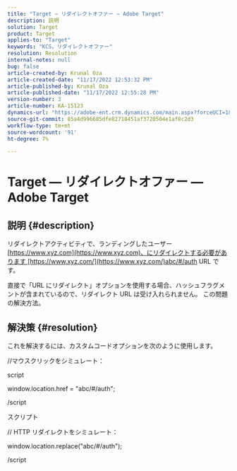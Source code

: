 ```yaml
---
title: "Target — リダイレクトオファー — Adobe Target"
description: 説明
solution: Target
product: Target
applies-to: "Target"
keywords: "KCS，リダイレクトオファー"
resolution: Resolution
internal-notes: null
bug: false
article-created-by: Krunal Oza
article-created-date: "11/17/2022 12:53:32 PM"
article-published-by: Krunal Oza
article-published-date: "11/17/2022 12:55:28 PM"
version-number: 3
article-number: KA-15123
dynamics-url: "https://adobe-ent.crm.dynamics.com/main.aspx?forceUCI=1&pagetype=entityrecord&etn=knowledgearticle&id=14fe94d6-7666-ed11-9561-6045bd006149"
source-git-commit: 85a4d996685dfe82718451af3720504e1af8c2d3
workflow-type: tm+mt
source-wordcount: '91'
ht-degree: 7%

---
```


# Target — リダイレクトオファー — Adobe Target

## 説明 {#description}


リダイレクトアクティビティで、ランディングしたユーザー [https://www.xyz.com](https://www.xyz.com)、にリダイレクトする必要があります [https://www.xyz.com/](https://www.xyz.com/)abc/#/auth URL です。

直接で「URL にリダイレクト」オプションを使用する場合、ハッシュフラグメントが含まれているので、リダイレクト URL は受け入れられません。 この問題の解決方法。


## 解決策 {#resolution}


これを解決するには、カスタムコードオプションを次のように使用します。



//マウスクリックをシミュレート：

script

window.location.href = &quot;abc/#/auth&quot;;

/script

スクリプト



// HTTP リダイレクトをシミュレート：

window.location.replace(&quot;abc/#/auth&quot;);

/script
